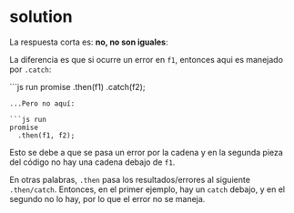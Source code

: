 # solution

La respuesta corta es: **no, no son iguales**:

La diferencia es que si ocurre un error en `f1`, entonces aqui es manejado por `.catch`:

\`\`\`js run promise .then\(f1\) .catch\(f2\);

```text
...Pero no aquí:

```js run
promise
  .then(f1, f2);
```

Esto se debe a que se pasa un error por la cadena y en la segunda pieza del código no hay una cadena debajo de `f1`.

En otras palabras, `.then` pasa los resultados/errores al siguiente `.then/catch`. Entonces, en el primer ejemplo, hay un `catch` debajo, y en el segundo no lo hay, por lo que el error no se maneja.

